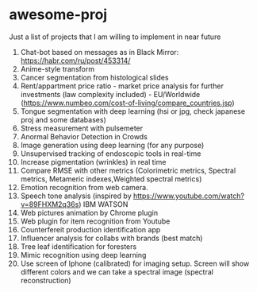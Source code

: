 # awesome-proj
Just a list of projects that I am willing to implement in near future

1. Chat-bot based on messages as in Black Mirror: 
   https://habr.com/ru/post/453314/
2. Anime-style transform 
3. Cancer segmentation from histological slides 
4. Rent/appartment price ratio - market price analysis for further investments (law complexity included) - EU/Worldwide  (https://www.numbeo.com/cost-of-living/compare_countries.jsp)
5. Tongue segmentation with deep learning (hsi or jpg, check japanese proj and some databases)
6. Stress measurement with pulsemeter
7. Anormal Behavior Detection in Crowds
8. Image generation using deep learning (for any purpose)
9. Unsupervised tracking of endoscopic tools in real-time
10. Increase pigmentation (wrinkles) in real time
11. Compare RMSE with other metrics (Colorimetric metrics, Spectral metrics, Metameric indexes,Weighted spectral metrics)
12. Emotion recognition from web camera.
13. Speech tone analysis (inspired by https://www.youtube.com/watch?v=89FHXM2q36s)  IBM WATSON
14. Web pictures animation by Chrome plugin
15. Web plugin for item recognition from Youtube
16. Counterfereit production identification app 
17. Influencer analysis for collabs with brands (best match)
18. Tree leaf identification for foresters
19. Mimic recognition using deep learning 
20. Use screen of Iphone (calibrated) for imaging setup. Screen will show different colors and we can take a spectral image (spectral           reconstruction)
